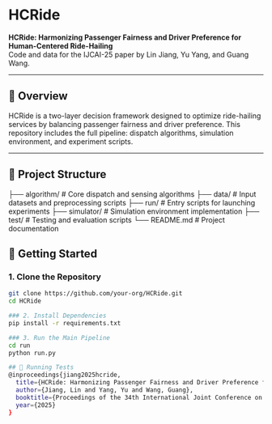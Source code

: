 # HCRide

**HCRide: Harmonizing Passenger Fairness and Driver Preference for Human-Centered Ride-Hailing**  
Code and data for the IJCAI-25 paper by Lin Jiang, Yu Yang, and Guang Wang.

---

## 📌 Overview

HCRide is a two-layer decision framework designed to optimize ride-hailing services by balancing passenger fairness and driver preference. This repository includes the full pipeline: dispatch algorithms, simulation environment, and experiment scripts.

---

## 📁 Project Structure
├── algorithm/ # Core dispatch and sensing algorithms
├── data/ # Input datasets and preprocessing scripts
├── run/ # Entry scripts for launching experiments
├── simulator/ # Simulation environment implementation
├── test/ # Testing and evaluation scripts
└── README.md # Project documentation

## 🚀 Getting Started

### 1. Clone the Repository
```bash
git clone https://github.com/your-org/HCRide.git
cd HCRide

### 2. Install Dependencies
pip install -r requirements.txt

### 3. Run the Main Pipeline
cd run
python run.py

## 🧪 Running Tests
@inproceedings{jiang2025hcride,
  title={HCRide: Harmonizing Passenger Fairness and Driver Preference for Human-Centered Ride-Hailing},
  author={Jiang, Lin and Yang, Yu and Wang, Guang},
  booktitle={Proceedings of the 34th International Joint Conference on Artificial Intelligence (IJCAI)},
  year={2025}
}
